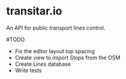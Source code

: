 # transitar.io
An API for public transport lines control.

#TODO
- Fix the editor layout top spacing
- Create view to import Stops from the OSM
- Create Lines database
- Write tests
